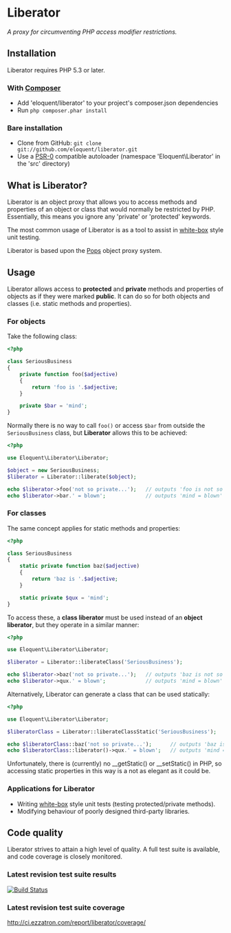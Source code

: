 # Liberator

*A proxy for circumventing PHP access modifier restrictions.*

## Installation

Liberator requires PHP 5.3 or later.

### With [Composer](http://getcomposer.org/)

* Add 'eloquent/liberator' to your project's composer.json dependencies
* Run `php composer.phar install`

### Bare installation

* Clone from GitHub: `git clone git://github.com/eloquent/liberator.git`
* Use a [PSR-0](https://github.com/php-fig/fig-standards/blob/master/accepted/PSR-0.md)
  compatible autoloader (namespace 'Eloquent\Liberator' in the 'src' directory)

## What is Liberator?

Liberator is an object proxy that allows you to access methods and properties
of an object or class that would normally be restricted by PHP. Essentially,
this means you ignore any 'private' or 'protected' keywords.

The most common usage of Liberator is as a tool to assist in [white-box](http://en.wikipedia.org/wiki/White-box_testing)
style unit testing.

Liberator is based upon the [Pops](https://github.com/eloquent/pops) object
proxy system.

## Usage

Liberator allows access to **protected** and **private** methods and properties
of objects as if they were marked **public**. It can do so for both objects and
classes (i.e. static methods and properties).

### For objects

Take the following class:

```php
<?php

class SeriousBusiness
{
    private function foo($adjective)
    {
        return 'foo is '.$adjective;
    }

    private $bar = 'mind';
}
```

Normally there is no way to call `foo()` or access `$bar` from outside the
`SeriousBusiness` class, but **Liberator** allows this to be achieved:

```php
<?php

use Eloquent\Liberator\Liberator;

$object = new SeriousBusiness;
$liberator = Liberator::liberate($object);

echo $liberator->foo('not so private...');   // outputs 'foo is not so private...'
echo $liberator->bar.' = blown';             // outputs 'mind = blown'
```

### For classes

The same concept applies for static methods and properties:

```php
<?php

class SeriousBusiness
{
    static private function baz($adjective)
    {
        return 'baz is '.$adjective;
    }

    static private $qux = 'mind';
}
```

To access these, a **class liberator** must be used instead of an
**object liberator**, but they operate in a similar manner:

```php
<?php

use Eloquent\Liberator\Liberator;

$liberator = Liberator::liberateClass('SeriousBusiness');

echo $liberator->baz('not so private...');   // outputs 'baz is not so private...'
echo $liberator->qux.' = blown';             // outputs 'mind = blown'
```

Alternatively, Liberator can generate a class that can be used statically:

```php
<?php

use Eloquent\Liberator\Liberator;

$liberatorClass = Liberator::liberateClassStatic('SeriousBusiness');

echo $liberatorClass::baz('not so private...');      // outputs 'baz is not so private...'
echo $liberatorClass::liberator()->qux.' = blown';   // outputs 'mind = blown'
```

Unfortunately, there is (currently) no __getStatic() or __setStatic() in PHP,
so accessing static properties in this way is a not as elegant as it could be.

### Applications for Liberator

* Writing [white-box](http://en.wikipedia.org/wiki/White-box_testing) style unit
  tests (testing protected/private methods).
* Modifying behaviour of poorly designed third-party libraries.

## Code quality

Liberator strives to attain a high level of quality. A full test suite is
available, and code coverage is closely monitored.

### Latest revision test suite results
[![Build Status](https://secure.travis-ci.org/eloquent/liberator.png)](http://travis-ci.org/eloquent/liberator)

### Latest revision test suite coverage
<http://ci.ezzatron.com/report/liberator/coverage/>
